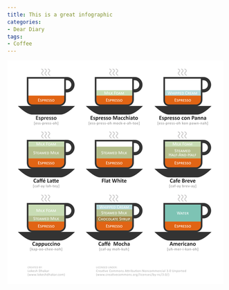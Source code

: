 ```yaml
---
title: This is a great infographic
categories:
- Dear Diary
tags:
- Coffee
---
```


![](/assets/posts/2009/517eb2cec81641c5450a67970391f831.png)
